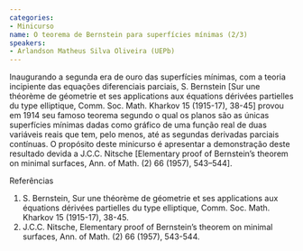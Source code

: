 ```yaml
---
categories:
- Minicurso
name: O teorema de Bernstein para superfícies mínimas (2/3)
speakers:
- Arlandson Matheus Silva Oliveira (UEPb)
---
```


Inaugurando a segunda era de ouro das superfícies mínimas, com a teoria incipiente das equações diferenciais parciais, S. Bernstein [Sur une théorème de géometrie et ses applications aux équations dérivées partielles du type elliptique, Comm. Soc. Math. Kharkov 15 (1915-17), 38-45] provou em 1914 seu famoso teorema segundo o qual os planos são as únicas superfícies mínimas dadas como gráfico de uma função real de duas variáveis reais que tem, pelo menos, até as segundas derivadas parciais contínuas. O propósito deste minicurso é apresentar a demonstração deste resultado devida a J.C.C. Nitsche [Elementary proof of Bernstein’s theorem on minimal surfaces, Ann. of Math. (2) 66 (1957), 543–544].

  Referências
   1. S. Bernstein, Sur une théorème de géometrie et ses applications aux équations dérivées partielles du type elliptique, Comm. Soc. Math. Kharkov 15 (1915-17), 38-45.
   2. J.C.C. Nitsche, Elementary proof of Bernstein’s theorem on minimal surfaces, Ann. of Math. (2) 66 (1957), 543-544.
